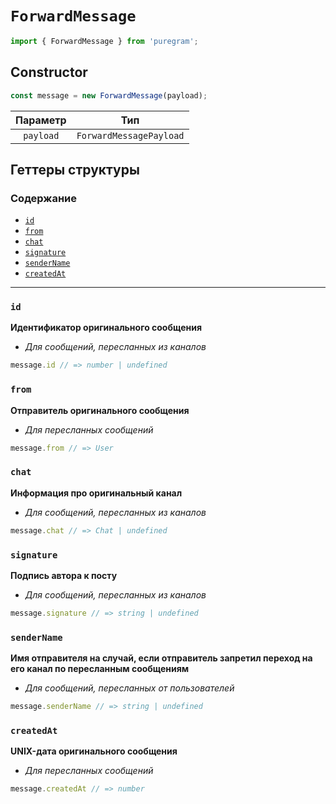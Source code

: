 # `ForwardMessage`

```ts
import { ForwardMessage } from 'puregram';
```

## Constructor

```ts
const message = new ForwardMessage(payload);
```

| Параметр  |           Тип           |
| :-------: | :---------------------: |
| `payload` | `ForwardMessagePayload` |

## Геттеры структуры

### Содержание

* [`id`](#id)
* [`from`](#from)
* [`chat`](#chat)
* [`signature`](#signature)
* [`senderName`](#sendername)
* [`createdAt`](#createdat)

---

### `id`

**Идентификатор оригинального сообщения**

* _Для сообщений, пересланных из каналов_

```ts
message.id // => number | undefined
```

### `from`

**Отправитель оригинального сообщения**

* _Для пересланных сообщений_

```ts
message.from // => User
```

### `chat`

**Информация про оригинальный канал**

* _Для сообщений, пересланных из каналов_

```ts
message.chat // => Chat | undefined
```

### `signature`

**Подпись автора к посту**

* _Для сообщений, пересланных из каналов_

```ts
message.signature // => string | undefined
```

### `senderName`

**Имя отправителя на случай, если отправитель запретил переход на его канал по пересланным сообщениям**

* _Для сообщений, пересланных от пользователей_

```ts
message.senderName // => string | undefined
```

### `createdAt`

**UNIX-дата оригинального сообщения**

* _Для пересланных сообщений_

```ts
message.createdAt // => number
```